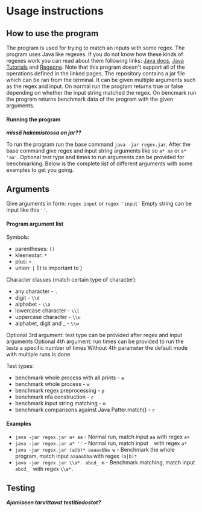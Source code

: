 # Usage instructions

## How to use the program

The program is used for trying to match an inputs with some regex. 
The program uses Java like regexes. 
If you do not know how these kinds of regexes work you can read about them following links: [Java docs](https://docs.oracle.com/javase/7/docs/api/java/util/regex/Pattern.html), [Java Tutorials](https://docs.oracle.com/javase/tutorial/essential/regex/pre_char_classes.html) and [Regeone](https://regexone.com/). Note that this program doesn't support all of the operations defined in the linked pages.
The repository contains a jar file which can be ran from the terminal. 
It can be given multiple arguments such as the regex and input.
On normal run the program returns true or false depending on whether the input string matched the regex.
On bencmark run the program returns benchmark data of the program with the given arguments.

#### Running the program  

***missä hakemistossa on jar??***

To run the program run the base command `java -jar regex.jar`.
After the base command give regex and input string arguments like so `a* aa` or `a* 'aa'`. 
Optional test type and times to run arguments can be provided for benchmarking.
Below is the complete list of different arguments with some examples to get you going.
    
## Arguments
    
Give arguments in form:  `regex input`  or `regex 'input'`
Empty string can be input like this `''`.

#### Program argument list

Symbols:
* parentheses: `()`
* kleenestar: `*`
* plus: `+`
* union: `|` (It is important to )

Character classes (match certain type of character):
* any character - `.`
* digit - `\\d`
* alphabet - `\\a`
* lowercase character - `\\l`
* uppercase character - `\\u`
* alphabet, digit and _ - `\\w`

Optional 3rd argument: test type can be provided after regex and input arguments
Optional 4th argument: run times can be provided to run the tests a specific number of times
Without 4th parameter the default mode with multiple runs is done

Test types:
* benchmark whole process with all prints - `a`
* benchmark whole process - `w`
* benchmark regex preprocessing - `p`
* benchmark nfa construction - `c`
* benchmark input string matching - `m`
* benchmark comparisons against Java Patter.match() - `r`

#### Examples

* `java -jar regex.jar a+ aa` - Normal run, match input `aa` with regex `a+`
* `java -jar regex.jar a* ''` - Normal run, match input ` ` with regex `a*`
* `java -jar regex.jar (a|b)* aaaaabba w` - Benchmark the whole program, match input `aaaaabba` with regex `(a|b)*`
* `java -jar regex.jar \\a*. abcd_ m` - Benchmark matching, match input `abcd_ ` with regex `\\a*.`

## Testing

***Ajamiseen tarvittavat testitiedostot?***
